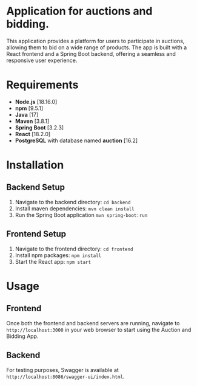 # Application for auctions and bidding.
This application provides a platform for users to participate in auctions, allowing them to bid on a wide range of products. The app is built with a React frontend and a Spring Boot backend, offering a seamless and responsive user experience.
# Requirements
- **Node.js** [18.16.0]
- **npm** [9.5.1]
- **Java** [17]
- **Maven** [3.8.1]
- **Spring Boot** [3.2.3]
- **React** [18.2.0]
- **PostgreSQL** with database named **auction** [16.2]
# Installation
## Backend Setup
1. Navigate to the backend directory: `cd backend`
2. Install maven dependencies: `mvn clean install`
3. Run the Spring Boot application `mvn spring-boot:run`
## Frontend Setup
1. Navigate to the frontend directory: `cd frontend`
2. Install npm packages: `npm install`
3. Start the React app: `npm start`
# Usage
## Frontend
Once both the frontend and backend servers are running, navigate to `http://localhost:3000` in your web browser to start using the Auction and Bidding App.
## Backend
For testing purposes, Swagger is available at `http://localhost:8086/swagger-ui/index.html`.

